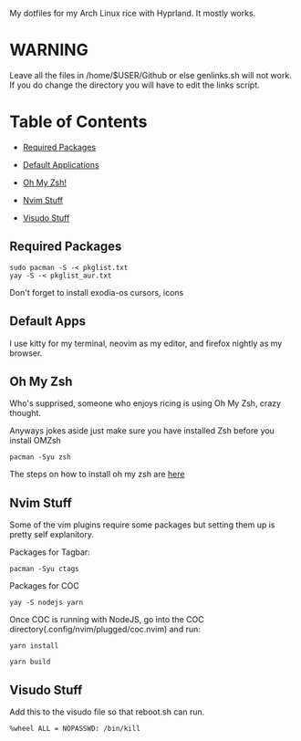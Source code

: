My dotfiles for my Arch Linux rice with Hyprland. It mostly works.

# WARNING

Leave all the files in /home/$USER/Github or else genlinks.sh will not work. If you do change the directory you will have to edit the links script.

# Table of Contents
 - [Required Packages](#required-packages)

 - [Default Applications](#default-apps)

 - [Oh My Zsh!](#oh-my-zsh)

 - [Nvim Stuff](#nvim-stuff)

 - [Visudo Stuff](#visudo-stuff)
## Required Packages

```
sudo pacman -S -< pkglist.txt
yay -S -< pkglist_aur.txt
```

Don't forget to install exodia-os cursors, icons 

<!--After installing exodia-eww, do these commands. 

```
sudo pacman -Rsn -dd eww
yay -S eww-wayland-git
```--> 
## Default Apps

I use kitty for my terminal, neovim as my editor, and firefox nightly as my browser.


## Oh My Zsh

Who's supprised, someone who enjoys ricing is using Oh My Zsh, crazy thought.

Anyways jokes aside just make sure you have installed Zsh before you install OMZsh

```
pacman -Syu zsh
```

The steps on how to install oh my zsh are [here](https://ohmyz.sh/#install)


## Nvim Stuff

Some of the vim plugins require some packages but setting them up is pretty self explanitory.

Packages for Tagbar: 
```
pacman -Syu ctags
```

Packages for COC
``` 
yay -S nodejs yarn
```

Once COC is running with NodeJS, go into the COC directory(.config/nvim/plugged/coc.nvim) and run:
```
yarn install

yarn build
```

## Visudo Stuff

Add this to the visudo file so that reboot.sh can run. 

```
%wheel ALL = NOPASSWD: /bin/kill
```
